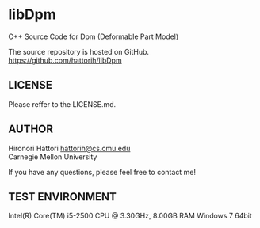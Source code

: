 libDpm
======
C++ Source Code for Dpm (Deformable Part Model)

The source repository is hosted on GitHub.  
https://github.com/hattorih/libDpm

LICENSE
-------
Please reffer to the LICENSE.md.

AUTHOR
------
Hironori Hattori <hattorih@cs.cmu.edu>  
Carnegie Mellon University

If you have any questions,
please feel free to contact me!

TEST ENVIRONMENT
----------------
Intel(R) Core(TM) i5-2500 CPU @ 3.30GHz, 8.00GB RAM
Windows 7 64bit

